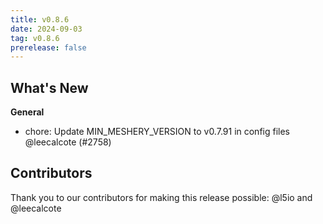 ```yaml
---
title: v0.8.6
date: 2024-09-03
tag: v0.8.6
prerelease: false
---
```


## What's New
**General**
- chore: Update MIN_MESHERY_VERSION to v0.7.91 in config files @leecalcote (#2758)

## Contributors

Thank you to our contributors for making this release possible:
@l5io and @leecalcote

